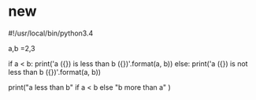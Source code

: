 # new
#!/usr/local/bin/python3.4

a,b =2,3


if a < b:
 print('a ({}) is less than b ({})'.format(a, b))
else:
 print('a ({}) is not less than b ({})'.format(a, b))

print("a less than b" if a < b else "b more than a" )
